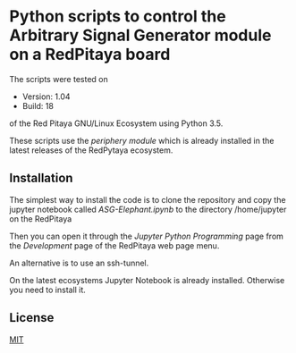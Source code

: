 # Python scripts to control the Arbitrary Signal Generator module on a RedPitaya board

The scripts were tested on 

- Version: 1.04
- Build: 18 

of the Red Pitaya GNU/Linux Ecosystem using Python 3.5.

These scripts use the *periphery module* which is already installed in the latest releases of the RedPytaya ecosystem.  



## Installation

The simplest way to install the code is to clone the repository and copy the jupyter notebook called *ASG-Elephant.ipynb* to the directory /home/jupyter on the RedPitaya 

Then you can open it through the *Jupyter Python Programming* page from the *Development* page of the RedPitaya web page menu.

An alternative is to use an ssh-tunnel.

On the latest ecosystems Jupyter Notebook is already installed. Otherwise you need to install it.


## License

[MIT](LICENSE)
